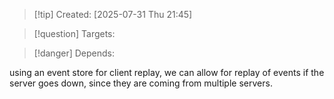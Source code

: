 
>[!tip] Created: [2025-07-31 Thu 21:45]

>[!question] Targets: 

>[!danger] Depends: 

using an event store for client replay, we can allow for replay of events if the server goes down, since they are coming from multiple servers.